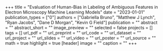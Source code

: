 +++
title = "Evaluation of Human-Bias in Labeling of Ambiguous Features in Electron Microscopy Machine Learning Models"
date = "2023-01-01"
publication_types = ["0"]
authors = ["Gabriella Bruno", "Matthew J Lynch", "Ryan Jacobs", "Dane D Morgan", "Kevin G Field"]
publication = ""
abstract = ""
abstract_short = ""
image_preview = ""
selected = false
projects = []
tags = []
url_pdf = ""
url_preprint = ""
url_code = ""
url_dataset = ""
url_project = ""
url_slides = ""
url_video = ""
url_poster = ""
url_source = ""
math = true
highlight = true
[header]
image = ""
caption = ""
+++
